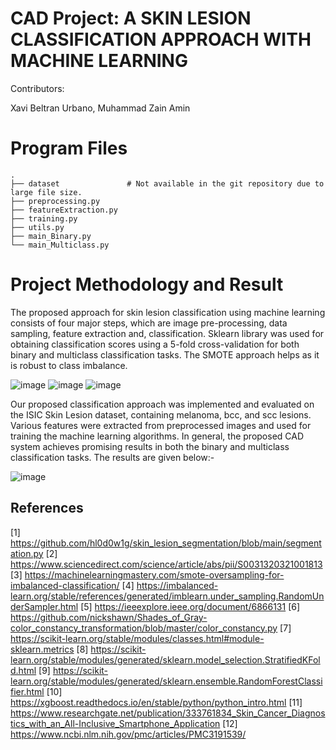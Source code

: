 # CAD Project: A SKIN LESION CLASSIFICATION APPROACH WITH MACHINE LEARNING

Contributors:

Xavi Beltran Urbano, Muhammad Zain Amin

Program Files
============

```
.
├── dataset               # Not available in the git repository due to large file size.
├── preprocessing.py       
├── featureExtraction.py           
├── training.py
├── utils.py
├── main_Binary.py
└── main_Multiclass.py

```

Project Methodology and Result
============
The proposed approach for skin lesion classification using machine learning consists of four major steps, which are image pre-processing, data sampling, feature extraction and, classification. Sklearn library was used for obtaining classification scores using a 5-fold cross-validation for both binary and multiclass classification tasks. The SMOTE approach helps as it is robust to class imbalance.

![image](https://github.com/xavibeltranurbano/ISIC-Challenge-A-Conventional-Skin-Lesion-Classification-Approach/assets/21214562/03164afe-964d-4b18-83ab-34d0b4354631)
![image](https://github.com/xavibeltranurbano/ISIC-Challenge-A-Conventional-Skin-Lesion-Classification-Approach/assets/21214562/fd3f0802-aecc-4005-a6dd-38170b0952cb)
![image](https://github.com/xavibeltranurbano/ISIC-Challenge-A-Conventional-Skin-Lesion-Classification-Approach/assets/21214562/9119c83e-b139-43cb-bc9a-007c9329e09f)

Our proposed classification approach was implemented and evaluated on the ISIC Skin Lesion dataset, containing melanoma, bcc, and scc lesions. Various features were extracted from preprocessed images and used for training the machine learning algorithms. In general, the proposed CAD system achieves promising results in both the binary and multiclass classification tasks. The results are given below:-

![image](https://github.com/xavibeltranurbano/ISIC-Challenge-A-Conventional-Skin-Lesion-Classification-Approach/assets/21214562/97a73acd-ea51-4d6e-b085-91061b54fbdb)

## References
[1] https://github.com/hl0d0w1g/skin_lesion_segmentation/blob/main/segmentation.py
[2] https://www.sciencedirect.com/science/article/abs/pii/S0031320321001813
[3] https://machinelearningmastery.com/smote-oversampling-for-imbalanced-classification/
[4] https://imbalanced-learn.org/stable/references/generated/imblearn.under_sampling.RandomUnderSampler.html
[5] https://ieeexplore.ieee.org/document/6866131
[6] https://github.com/nickshawn/Shades_of_Gray-color_constancy_transformation/blob/master/color_constancy.py
[7] https://scikit-learn.org/stable/modules/classes.html#module-sklearn.metrics
[8] https://scikit-learn.org/stable/modules/generated/sklearn.model_selection.StratifiedKFold.html
[9] https://scikit-learn.org/stable/modules/generated/sklearn.ensemble.RandomForestClassifier.html
[10] https://xgboost.readthedocs.io/en/stable/python/python_intro.html
[11] https://www.researchgate.net/publication/333761834_Skin_Cancer_Diagnostics_with_an_All-Inclusive_Smartphone_Application
[12] https://www.ncbi.nlm.nih.gov/pmc/articles/PMC3191539/
